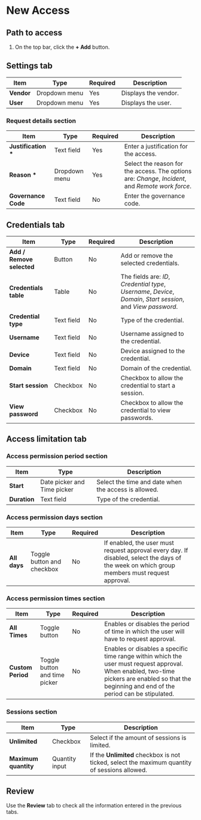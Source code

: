 # New Access

## Path to access

1. On the top bar, click the **\+ Add** button.

## Settings tab

| Item | Type | Required | Description |
| ----- | ----- | ----- | ----- |
| **Vendor** | Dropdown menu | Yes | Displays the vendor. |
| **User** | Dropdown menu | Yes | Displays the user. |

### Request details section

| Item | Type | Required | Description |
| ----- | ----- | ----- | ----- |
| **Justification \*** | Text field | Yes | Enter a justification for the access. |
| **Reason \*** | Dropdown menu | Yes | Select the reason for the access. The options are: *Change*, *Incident*, and *Remote work force*. |
| **Governance Code** | Text field | No | Enter the governance code. |

## Credentials tab

| Item | Type | Required | Description |
| ----- | ----- | ----- | ----- |
| **Add / Remove selected** | Button | No | Add or remove the selected credentials. |
| **Credentials table** | Table | No | The fields are: *ID*, *Credential type*, *Username*, *Device*, *Domain*, *Start session*, and *View password*. |
| **Credential type** | Text field | No | Type of the credential. |
| **Username** | Text field | No | Username assigned to the credential. |
| **Device** | Text field | No | Device assigned to the credential. |
| **Domain** | Text field | No | Domain of the credential. |
| **Start session** | Checkbox | No | Checkbox to allow the credential to start a session. |
| **View password** | Checkbox | No | Checkbox to allow the credential to view passwords. |

## Access limitation tab

### Access permission period section

| Item | Type | Description |
| ----- | ----- | ----- |
| **Start** | Date picker and Time picker | Select the time and date when the access is allowed. |
| **Duration** | Text field | Type of the credential. |

### Access permission days section

| Item | Type | Required | Description |
| ----- | ----- | ----- | ----- |
| **All days** | Toggle button and checkbox | No | If enabled, the user must request approval every day. If disabled, select the days of the week on which group members must request approval. |

### Access permission times section

| Item | Type | Required | Description |
| ----- | ----- | ----- | ----- |
| **All Times** | Toggle button | No | Enables or disables the period of time in which the user will have to request approval. |
| **Custom Period** | Toggle button and time picker | No | Enables or disables a specific time range within which the user must request approval. When enabled, two-time pickers are enabled so that the beginning and end of the period can be stipulated. |

### Sessions section

| Item | Type | Description |
| ----- | ----- | ----- |
| **Unlimited** | Checkbox | Select if the amount of sessions is limited. |
| **Maximum quantity** | Quantity input | If the **Unlimited** checkbox is not ticked, select the maximum quantity of sessions allowed. |

## Review

Use the **Review** tab to check all the information entered in the previous tabs.